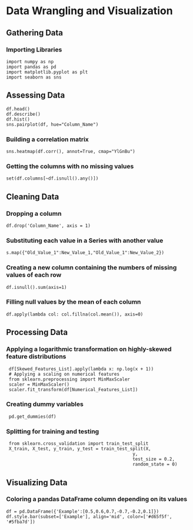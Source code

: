 # Data Wrangling and Visualization
## Gathering Data
### Importing Libraries
	import numpy as np
	import pandas as pd
	import matplotlib.pyplot as plt
	import seaborn as sns
	
## Assessing Data
	df.head()
	df.describe()
	df.hist()
	sns.pairplot(df, hue="Column_Name")
### Building a correlation matrix
	sns.heatmap(df.corr(), annot=True, cmap="YlGnBu")
### Getting the columns with no missing values 
	set(df.columns[~df.isnull().any()])
	
## Cleaning Data 
### Dropping a column 
	df.drop('Column_Name', axis = 1)
### Substituting each value in a Series with another value
	s.map({"Old_Value_1":New_Value_1,"Old_Value_1":New_Value_2})
### Creating a new column containing the numbers of missing values of each row  
	df.isnull().sum(axis=1)
### Filling null values by the mean of each column
	df.apply(lambda col: col.fillna(col.mean()), axis=0)

	
## Processing Data 
### Applying a logarithmic transformation on highly-skewed feature distributions
	 df[Skewed_Features_List].apply(lambda x: np.log(x + 1))
	 # Applying a scaling on numerical features
	 from sklearn.preprocessing import MinMaxScaler
	 scaler = MinMaxScaler()
	 scaler.fit_transform(df[Numerical_Features_List])
### Creating dummy variables
	 pd.get_dummies(df)
### Splitting for training and testing
	 from sklearn.cross_validation import train_test_split
	 X_train, X_test, y_train, y_test = train_test_split(X, 
                                                    y, 
                                                    test_size = 0.2, 
                                                    random_state = 0)
## Visualizing Data 
### Coloring a pandas DataFrame column depending on its values
	df = pd.DataFrame({'Example':[0.5,0.6,0.7,-0.7,-0.2,0.1]})
	df.style.bar(subset=['Example'], align='mid', color=['#d65f5f', '#5fba7d'])


